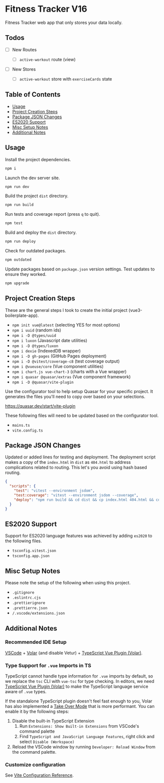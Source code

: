 # Fitness Tracker V16

Fitness Tracker web app that only stores your data locally.

## Todos

- [ ] New Routes

  - [ ] `active-workout` route (view)

- [ ] New Stores

  - [ ] `active-workout` store with `exerciseCards` state

## Table of Contents

- [Usage](#usage)
- [Project Creation Steps](#project-creation-steps)
- [Package JSON Changes](package-json-changes)
- [ES2020 Support](#es2020-support)
- [Misc Setup Notes](#misc-setup-notes)
- [Additional Notes](#additional-notes)

## Usage

Install the project dependencies.

```sh
npm i
```

Launch the dev server site.

```sh
npm run dev
```

Build the project `dist` directory.

```sh
npm run build
```

Run tests and coverage report (press `q` to quit).

```sh
npm test
```

Build and deploy the `dist` directory.

```sh
npm run deploy
```

Check for outdated packages.

```sh
npm outdated
```

Update packages based on `package.json` version settings. Test updates to ensure they worked.

```sh
npm upgrade
```

## Project Creation Steps

These are the general steps I took to create the initial project (vue3-boilerplate-app).

- `npm init vue@latest` (selecting YES for most options)
- `npm i uuid` (random ids)
- `npm i -D @types/uuid`
- `npm i luxon` (Javascript date utilities)
- `npm i -D @types/luxon`
- `npm i dexie` (IndexedDB wrapper)
- `npm i -D gh-pages` (GitHub Pages deployment)
- `npm i -D @vitest/coverage-c8` (test coverage output)
- `npm i @vueuse/core` (Vue component utilities)
- `npm i chart.js vue-chart-3` (charts with a Vue wrapper)
- `npm i quasar @quasar/extras` (Vue component framework)
- `npm i -D @quasar/vite-plugin`

Use the configurator tool to help setup Quasar for your specific project. It generates the files
you'll need to copy over based on your selections.

<https://quasar.dev/start/vite-plugin>

These following files will need to be updated based on the configurator tool.

- `mains.ts`
- `vite.config.ts`

## Package JSON Changes

Updated or added lines for testing and deployment. The deployment script makes a copy of the
`index.html` in `dist` as `404.html` to address complications related to routing. This let's you
avoid using hash based routing.

```json
{
  "scripts": {
    "test": "vitest --environment jsdom",
    "test:coverage": "vitest --environment jsdom --coverage",
    "deploy": "npm run build && cd dist && cp index.html 404.html && cd .. && gh-pages -d dist -m Deployment"
  }
}
```

## ES2020 Support

Support for ES2020 language features was achieved by adding `es2020` to the following files.

- `tsconfig.vitest.json`
- `tsconfig.app.json`

## Misc Setup Notes

Please note the setup of the following when using this project.

- `.gitignore`
- `.eslintrc.cjs`
- `.prettierignore`
- `.prettierre.json`
- `/.vscode/extensions.json`

## Additional Notes

### Recommended IDE Setup

[VSCode](https://code.visualstudio.com/) +
[Volar](https://marketplace.visualstudio.com/items?itemName=Vue.volar) (and disable Vetur) +
[TypeScript Vue Plugin (Volar)](https://marketplace.visualstudio.com/items?itemName=Vue.vscode-typescript-vue-plugin).

### Type Support for `.vue` Imports in TS

TypeScript cannot handle type information for `.vue` imports by default, so we replace the `tsc` CLI
with `vue-tsc` for type checking. In editors, we need
[TypeScript Vue Plugin (Volar)](https://marketplace.visualstudio.com/items?itemName=Vue.vscode-typescript-vue-plugin)
to make the TypeScript language service aware of `.vue` types.

If the standalone TypeScript plugin doesn't feel fast enough to you, Volar has also implemented a
[Take Over Mode](https://github.com/johnsoncodehk/volar/discussions/471#discussioncomment-1361669)
that is more performant. You can enable it by the following steps:

1. Disable the built-in TypeScript Extension
   1. Run `Extensions: Show Built-in Extensions` from VSCode's command palette
   2. Find `TypeScript and JavaScript Language Features`, right click and select
      `Disable (Workspace)`
2. Reload the VSCode window by running `Developer: Reload Window` from the command palette.

### Customize configuration

See [Vite Configuration Reference](https://vitejs.dev/config/).
